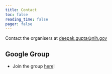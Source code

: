 ```yaml
---
title: Contact
toc: false
reading_time: false
pager: false
---
```



Contact the organisers at deepak.gupta@nih.gov

<!-- ## Docs

- View the [Hugo Blox Documentation](https://docs.hugoblox.com/) -->

## Google Group

- Join the group [here](https://nistgov.slack.com/archives/C08BU4AF3HB)!



<!-- ## Feature requests {#feature-requests}

For new feature requests, create a post on our [GitHub Issues](https://github.com/HugoBlox/hugo-blox-builder/issues). You can also upvote existing feature requests with a 👍 -->

<!-- ## News {#news}

Follow us so you are the first to know when new features and templates are launched:

- [Subscribe to the _#announcement_ channel on Discord](https://discord.gg/z8wNYzb)
- [Follow us on Twitter](https://twitter.com/GetResearchDev)
- [Subscribe to the Hugo Blox blog](https://hugoblox.com/blog/) -->

<!-- ## Further Resources

- [Hugo Forums](https://discourse.gohugo.io/) for help installing Hugo and resolving Hugo error messages -->
